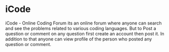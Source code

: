 # iCode
iCode - Online Coding Forum
its an online forum where anyone can search and see the problems related to various coding languages. But to Post a question or comment on any question first create an account then post it. In addition to that anyone can view profile of the person who posted any question or comment.
